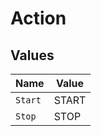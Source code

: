 # Action


## Values

| Name    | Value   |
| ------- | ------- |
| `Start` | START   |
| `Stop`  | STOP    |
